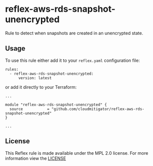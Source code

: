 # reflex-aws-rds-snapshot-unencrypted
Rule to detect when snapshots are created in an unencrypted state.

## Usage
To use this rule either add it to your `reflex.yaml` configuration file:  
```
rules:
  - reflex-aws-rds-snapshot-unencrypted:
      version: latest
```

or add it directly to your Terraform:  
```
...

module "reflex-aws-rds-snapshot-unencrypted" {
  source           = "github.com/cloudmitigator/reflex-aws-rds-snapshot-unencrypted"
}

...
```

## License
This Reflex rule is made available under the MPL 2.0 license. For more information view the [LICENSE](https://github.com/cloudmitigator/reflex-aws-rds-snapshot-unencrypted/blob/master/LICENSE) 

